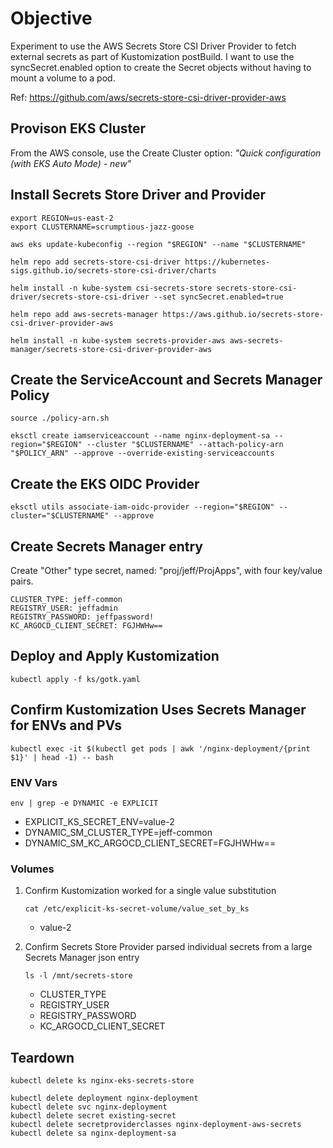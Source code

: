 # Objective

Experiment to use the AWS Secrets Store CSI Driver Provider to fetch external secrets as part of Kustomization postBuild. I want to use the syncSecret.enabled option to create the Secret objects without having to mount a volume to a pod.

Ref: https://github.com/aws/secrets-store-csi-driver-provider-aws

## Provison EKS Cluster
From the AWS console, use the Create Cluster option: *"Quick configuration (with EKS Auto Mode) - new"*

## Install Secrets Store Driver and Provider
```
export REGION=us-east-2
export CLUSTERNAME=scrumptious-jazz-goose

aws eks update-kubeconfig --region "$REGION" --name "$CLUSTERNAME"

helm repo add secrets-store-csi-driver https://kubernetes-sigs.github.io/secrets-store-csi-driver/charts

helm install -n kube-system csi-secrets-store secrets-store-csi-driver/secrets-store-csi-driver --set syncSecret.enabled=true

helm repo add aws-secrets-manager https://aws.github.io/secrets-store-csi-driver-provider-aws

helm install -n kube-system secrets-provider-aws aws-secrets-manager/secrets-store-csi-driver-provider-aws
```

## Create the ServiceAccount and Secrets Manager Policy
```
source ./policy-arn.sh

eksctl create iamserviceaccount --name nginx-deployment-sa --region="$REGION" --cluster "$CLUSTERNAME" --attach-policy-arn "$POLICY_ARN" --approve --override-existing-serviceaccounts
```

## Create the EKS OIDC Provider
```
eksctl utils associate-iam-oidc-provider --region="$REGION" --cluster="$CLUSTERNAME" --approve
```

## Create Secrets Manager entry
Create "Other" type secret, named: "proj/jeff/ProjApps", with four key/value pairs.
```
CLUSTER_TYPE: jeff-common
REGISTRY_USER: jeffadmin
REGISTRY_PASSWORD: jeffpassword!
KC_ARGOCD_CLIENT_SECRET: FGJHWHw==
```

## Deploy and Apply Kustomization
```
kubectl apply -f ks/gotk.yaml
```

## Confirm Kustomization Uses Secrets Manager for ENVs and PVs
```
kubectl exec -it $(kubectl get pods | awk '/nginx-deployment/{print $1}' | head -1) -- bash
```

### ENV Vars
`env | grep -e DYNAMIC -e EXPLICIT`
   - EXPLICIT_KS_SECRET_ENV=value-2
   - DYNAMIC_SM_CLUSTER_TYPE=jeff-common
   - DYNAMIC_SM_KC_ARGOCD_CLIENT_SECRET=FGJHWHw==

### Volumes
1. Confirm Kustomization worked for a single value substitution

   `cat /etc/explicit-ks-secret-volume/value_set_by_ks`
   - value-2

2. Confirm Secrets Store Provider parsed individual secrets from a large Secrets Manager json entry
   
   `ls -l /mnt/secrets-store`
   - CLUSTER_TYPE
   - REGISTRY_USER
   - REGISTRY_PASSWORD
   - KC_ARGOCD_CLIENT_SECRET

## Teardown
```
kubectl delete ks nginx-eks-secrets-store

kubectl delete deployment nginx-deployment
kubectl delete svc nginx-deployment
kubectl delete secret existing-secret
kubectl delete secretproviderclasses nginx-deployment-aws-secrets
kubectl delete sa nginx-deployment-sa
```